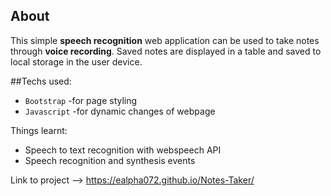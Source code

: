 ## About
This simple **speech recognition** web application can be used to take notes through **voice recording**. Saved notes are displayed in a table and saved to local storage in the user device.

##Techs used:
* `Bootstrap` -for page styling
* `Javascript` -for dynamic changes of webpage


Things learnt:
* Speech to text recognition with webspeech API
* Speech recognition and synthesis events

Link to project --> https://ealpha072.github.io/Notes-Taker/


